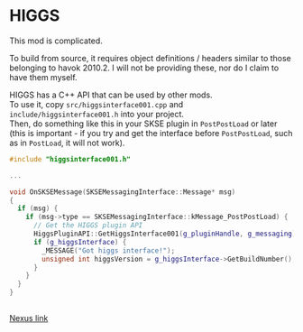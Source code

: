 # HIGGS

This mod is complicated.

To build from source, it requires object definitions / headers similar to those belonging to havok 2010.2. I will not be providing these, nor do I claim to have them myself.


HIGGS has a C++ API that can be used by other mods.\
To use it, copy `src/higgsinterface001.cpp` and `include/higgsinterface001.h` into your project.\
Then, do something like this in your SKSE plugin in `PostPostLoad` or later (this is important - if you try and get the interface before `PostPostLoad`, such as in `PostLoad`, it will not work).

```cpp
#include "higgsinterface001.h"

...

void OnSKSEMessage(SKSEMessagingInterface::Message* msg)
{
  if (msg) {
    if (msg->type == SKSEMessagingInterface::kMessage_PostPostLoad) {
      // Get the HIGGS plugin API
      HiggsPluginAPI::GetHiggsInterface001(g_pluginHandle, g_messaging);
      if (g_higgsInterface) {
        _MESSAGE("Got higgs interface!");
        unsigned int higgsVersion = g_higgsInterface->GetBuildNumber();
      }
    }
  }
}
        
```

[Nexus link](https://www.nexusmods.com/skyrimspecialedition/mods/43930)
